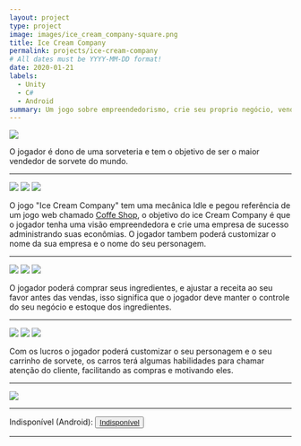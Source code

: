 ```yaml
---
layout: project
type: project
image: images/ice_cream_company-square.png
title: Ice Cream Company
permalink: projects/ice-cream-company
# All dates must be YYYY-MM-DD format!
date: 2020-01-21
labels:
  - Unity
  - C#
  - Android
summary: Um jogo sobre empreendedorismo, crie seu proprio negócio, venda sorvete fique rico e viaje para outros paises com seus lucros.
---
```


<img class="ui image" src="{{ site.baseurl }}/images/ice_cream_company-header.png">

O jogador é dono de uma sorveteria e tem o objetivo de ser o maior vendedor de sorvete do mundo. 
<hr>

<div class="ui small rounded images">
  <img class="ui left image" src="{{ site.baseurl }}/images/screenshots/icc-1.png">
  <img class="ui centered image" src="{{ site.baseurl }}/images/screenshots/icc-2.png">
  <img class="ui right image" src="{{ site.baseurl }}/images/screenshots/icc-3.png">
</div>

O jogo "Ice Cream Company" tem uma mecânica Idle e pegou referência de um jogo web chamado [Coffe Shop](https://www.coolmathgames.com/0-coffee-shop), o objetivo do ice Cream Company é que o jogador tenha uma visão empreendedora e crie uma empresa de sucesso administrando suas econômias. O jogador tambem poderá customizar o nome da sua empresa e o nome do seu personagem.
<hr>

<img class="ui left image" src="{{ site.baseurl }}/images/screenshots/icc-4.png">
<img class="ui centered image" src="{{ site.baseurl }}/images/screenshots/icc-5.png">
<img class="ui right image" src="{{ site.baseurl }}/images/screenshots/icc-6.png">

O jogador poderá comprar seus ingredientes, e ajustar a receita ao seu favor antes das vendas, isso significa que o jogador deve manter o controle do seu negócio e estoque dos ingredientes.
<hr>

<img class="ui left image" src="{{ site.baseurl }}/images/screenshots/icc-7.png">
<img class="ui centered image" src="{{ site.baseurl }}/images/screenshots/icc-8.png">
<img class="ui right image" src="{{ site.baseurl }}/images/screenshots/icc-4.png">

Com os lucros o jogador poderá customizar o seu personagem e o seu carrinho de sorvete, os carros terá algumas habilidades para chamar atenção do cliente, facilitando as compras e motivando eles.
<hr>

<img class="ui centered medium circular image" src="{{ site.baseurl }}/images/ice_cream_company-playstore.png">

<hr>

<div>
  Indisponível <i class="fas fa-times"></i> (Android):
  <button>
    <a href="">
      <i class="fab fa-google-play"></i> Indisponível</a>
  </button>
</div>

<hr>
